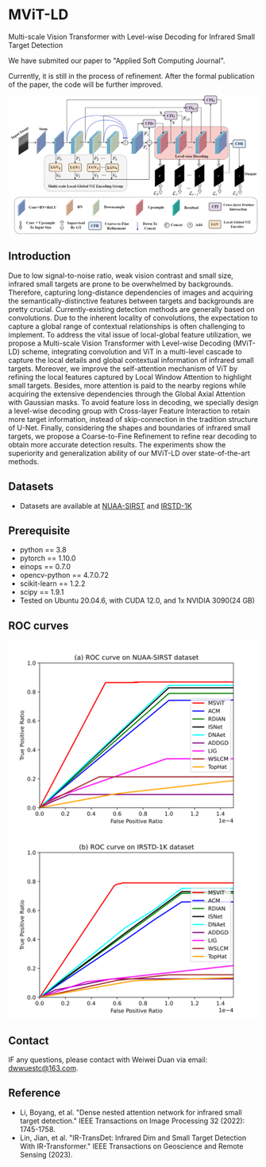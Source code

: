 # MViT-LD
Multi-scale Vision Transformer with Level-wise Decoding for Infrared Small Target Detection

We have submited our paper to "Applied Soft Computing Journal".

Currently, it is still in the process of refinement. After the formal publication of the paper, the code will be further improved.


![frame](/readme/frame.png)

## Introduction
Due to low signal-to-noise ratio, weak vision contrast and small size, infrared small targets are prone to be overwhelmed by backgrounds. Therefore, capturing long-distance dependencies of images and acquiring the semantically-distinctive features between targets and backgrounds are pretty crucial. Currently-existing detection methods are generally based on convolutions. Due to the inherent locality of convolutions, the expectation to capture a global range of contextual relationships is often challenging to implement. To address the vital issue of local-global feature utilization, we propose a Multi-scale Vision Transformer with Level-wise Decoding (MViT-LD) scheme, integrating convolution and ViT in a multi-level cascade to capture the local details and global contextual information of infrared small targets. Moreover, we improve the self-attention mechanism of ViT by refining the local features captured by Local Window Attention to highlight small targets. Besides, more attention is paid to the nearby regions while acquiring the extensive dependencies through the Global Axial Attention with Gaussian masks. To avoid feature loss in decoding, we specially design a level-wise decoding group with Cross-layer Feature Interaction to retain more target information, instead of skip-connection in the tradition structure of U-Net. Finally, considering the shapes and boundaries of infrared small targets, we propose a Coarse-to-Fine Refinement to refine rear decoding to obtain more accurate detection results. The experiments show the superiority and generalization ability of our MViT-LD over state-of-the-art methods.

## Datasets
- Datasets are available at [NUAA-SIRST](https://github.com/YimianDai/sirst) and [IRSTD-1K](https://github.com/RuiZhang97/ISNet)

## Prerequisite
- python == 3.8
- pytorch == 1.10.0
- einops == 0.7.0
- opencv-python == 4.7.0.72
- scikit-learn == 1.2.2
- scipy == 1.9.1
- Tested on Ubuntu 20.04.6, with CUDA 12.0, and 1x NVIDIA 3090(24 GB)
  
## ROC curves
![nuaa](/readme/ROC_NUAA.svg)![irst](/readme/ROC_IRSTD.svg)

## Contact
IF any questions, please contact with Weiwei Duan via email: [dwwuestc@163.com]().

## Reference
- Li, Boyang, et al. "Dense nested attention network for infrared small target detection." IEEE Transactions on Image Processing 32 (2022): 1745-1758.
- Lin, Jian, et al. "IR-TransDet: Infrared Dim and Small Target Detection With IR-Transformer." IEEE Transactions on Geoscience and Remote Sensing (2023).
